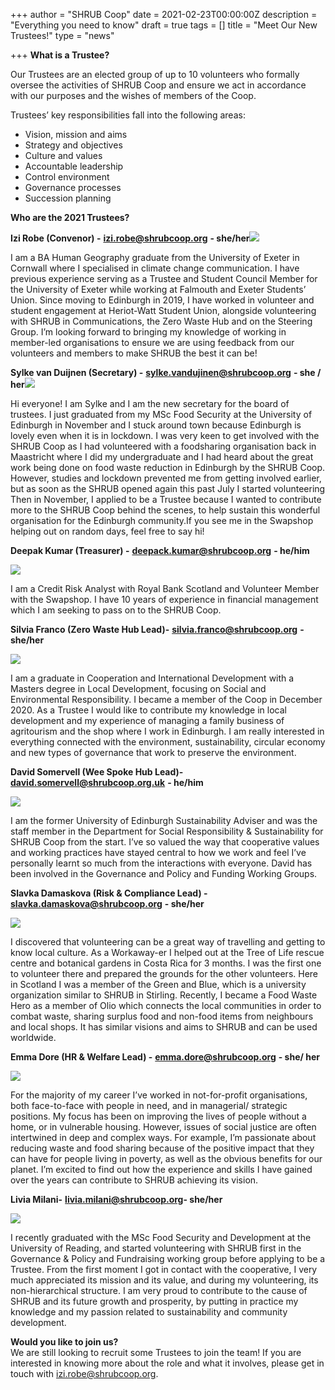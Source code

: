 +++
author = "SHRUB Coop"
date = 2021-02-23T00:00:00Z
description = "Everything you need to know"
draft = true
tags = []
title = "Meet Our New Trustees!"
type = "news"

+++
**What is a Trustee?**

Our Trustees are an elected group of up to 10 volunteers who formally oversee the activities of SHRUB Coop and ensure we act in accordance with our purposes and the wishes of members of the Coop.

Trustees’ key responsibilities fall into the following areas:

* Vision, mission and aims
* Strategy and objectives
* Culture and values
* Accountable leadership
* Control environment
* Governance processes
* Succession planning

**Who are the 2021 Trustees?**

**Izi Robe (Convenor) -** [**izi.robe@shrubcoop.org**](mailto:izi.robe@shrubcoop.org) **- she/her![](https://res.cloudinary.com/shrub-co-op/image/upload/v1614109732/shrubcoop.org/media/Izi_y3nn8u.jpg)**

I am a BA Human Geography graduate from the University of Exeter in Cornwall where I specialised in climate change communication. I have previous experience serving as a Trustee and Student Council Member for the University of Exeter while working at Falmouth and Exeter Students’ Union. Since moving to Edinburgh in 2019, I have worked in volunteer and student engagement at Heriot-Watt Student Union, alongside volunteering with SHRUB in Communications, the Zero Waste Hub and on the Steering Group. I’m looking forward to bringing my knowledge of working in member-led organisations to ensure we are using feedback from our volunteers and members to make SHRUB the best it can be!

**Sylke van Duijnen (Secretary) -**       [**sylke.vandujinen@shrubcoop.org**](mailto:sylke.vandujinen@shrubcoop.org)       **- she / her![](https://res.cloudinary.com/shrub-co-op/image/upload/v1614110075/shrubcoop.org/media/Blogpost_photo_Sylke_pnhhtq.jpg)**

Hi everyone! I am Sylke and I am the new secretary for the board of trustees. I just graduated from my MSc Food Security at the University of Edinburgh in November and I stuck around town because Edinburgh is lovely even when it is in lockdown. I was very keen to get involved with the SHRUB Coop as I had volunteered with a foodsharing organisation back in Maastricht where I did my undergraduate and I had heard about the great work being done on food waste reduction in Edinburgh by the SHRUB Coop. However, studies and lockdown prevented me from getting involved earlier, but as soon as the SHRUB opened again this past July I started volunteering Then in November, I applied to be a Trustee because I wanted to contribute more to the SHRUB Coop behind the scenes, to help sustain this wonderful organisation for the Edinburgh community.If you see me in the Swapshop helping out on random days, feel free to say hi!

**Deepak Kumar (Treasurer) -** [**deepack.kumar@shrubcoop.org**](mailto:deepack.kumar@shrubcoop.org) **- he/him**

![](https://res.cloudinary.com/shrub-co-op/image/upload/v1614110095/shrubcoop.org/media/Deepak_Kumar_o7r8bu.jpg)

I am a Credit Risk Analyst with Royal Bank Scotland and Volunteer Member with the Swapshop. I have 10 years of experience in financial management which I am seeking to pass on to the SHRUB Coop.

**Silvia Franco (Zero Waste Hub Lead)-** [**silvia.franco@shrubcoop.org**](mailto:silvia.franco@shrubcoop.org) **- she/her**

![](https://res.cloudinary.com/shrub-co-op/image/upload/v1614110125/shrubcoop.org/media/Silvia-Trustee-photo_impzgn.jpg)

I am a graduate in Cooperation and International Development with a Masters degree in Local Development, focusing on Social and Environmental Responsibility. I became a member of the Coop in December 2020. As a Trustee I would like to contribute my knowledge in local development and my experience of managing a family business of agritourism and the shop where I work in Edinburgh. I am really interested in everything connected with the environment, sustainability, circular economy and new types of governance that work to preserve the environment.

**David Somervell (Wee Spoke Hub Lead)-** [**david.somervell@shrubcoop.org.uk**](mailto:david.somervell@shrubcoop.org.uk) **- he/him**

![](https://res.cloudinary.com/shrub-co-op/image/upload/v1614110178/shrubcoop.org/media/David_viy9up.jpg)

I am the former University of Edinburgh Sustainability Adviser and was the staff member in the Department for Social Responsibility & Sustainability for SHRUB Coop from the start. I’ve so valued the way that cooperative values and working practices have stayed central to how we work and feel I’ve personally learnt so much from the interactions with everyone. David has been involved in the Governance and Policy and Funding Working Groups.

**Slavka Damaskova (Risk & Compliance Lead) -** [**slavka.damaskova@shrubcoop.org**](mailto:slavka.damaskova@shrubcoop.org) **- she/her**

![](https://res.cloudinary.com/shrub-co-op/image/upload/v1614110212/shrubcoop.org/media/Slavka_vyyco8.jpg)

I discovered that volunteering can be a great way of travelling and getting to know local culture. As a Workaway-er I helped out at the Tree of Life rescue centre and botanical gardens in Costa Rica for 3 months. I was the first one to volunteer there and prepared the grounds for the other volunteers. Here in Scotland I was a member of the Green and Blue, which is a university organization similar to SHRUB in Stirling. Recently, I became a Food Waste Hero as a member of Olio which connects the local communities in order to combat waste, sharing surplus food and non-food items from neighbours and local shops. It has similar visions and aims to SHRUB and can be used worldwide.

**Emma Dore (HR & Welfare Lead) -** [**emma.dore@shrubcoop.org**](mailto:emma.dore@shrubcoop.org) **- she/ her**

![](https://res.cloudinary.com/shrub-co-op/image/upload/v1614110233/shrubcoop.org/media/Emma_Dore_headshot_ykazcc.jpg)

For the majority of my career I’ve worked in not-for-profit organisations, both face-to-face with people in need, and in managerial/ strategic positions. My focus has been on improving the lives of people without a home, or in vulnerable housing. However, issues of social justice are often intertwined in deep and complex ways. For example, I’m passionate about reducing waste and food sharing because of the positive impact that they can have for people living in poverty, as well as the obvious benefits for our planet. I’m excited to find out how the experience and skills I have gained over the years can contribute to SHRUB achieving its vision.

**Livia Milani-** [**livia.milani@shrubcoop.org**](mailto:livia.milani@shrubcoop.org)**- she/her**

![](https://res.cloudinary.com/shrub-co-op/image/upload/v1614110255/shrubcoop.org/media/Livia_ay3j1o.png)

I recently graduated with the MSc Food Security and Development at the University of Reading, and started volunteering with SHRUB first in the Governance & Policy and Fundraising working group before applying to be a Trustee. From the first moment I got in contact with the cooperative, I very much appreciated its mission and its value, and during my volunteering, its non-hierarchical structure. I am very proud to contribute to the cause of SHRUB and its future growth and prosperity, by putting in practice my knowledge and my passion related to sustainability and community development.

**Would you like to join us?**  
We are still looking to recruit some Trustees to join the team! If you are interested in knowing more about the role and what it involves, please get in touch with [izi.robe@shrubcoop.org](mailto:izi.robe@shrubcoop.org).